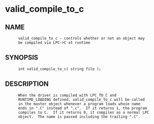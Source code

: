 # valid_compile_to_c
## NAME
          valid_compile_to_c - controls whether or not an object may
          be compiled via LPC->C at runtime

## SYNOPSIS
          int valid_compile_to_c( string file );

## DESCRIPTION
          When the driver is compiled with LPC_TO_C and
          RUNTIME_LOADING defined, valid_compile_to_c will be called
          in the master object whenever a program loads whose name
          ends in ".C" instead of ".c".  If it returns 1, the program
          compiles to C.  If it returns 0, it compiles as a normal LPC
          object.  The name is passed including the trailing ".C".
